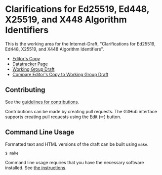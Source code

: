 # Clarifications for Ed25519, Ed448, X25519, and X448 Algorithm Identifiers

This is the working area for the Internet-Draft, "Clarifications for Ed25519, Ed448, X25519, and X448 Algorithm Identifiers".

* [Editor's Copy](https://lamps-wg.github.io/documentsigning-eku/draft-ietf-lamps-documentsigning-eku.html)
* [Datatracker Page](https://datatracker.ietf.org/doc/draft-ietf-lamps-documentsigning-eku/)
* [Working Group Draft](https://www.ietf.org/archive/id/draft-ietf-lamps-documentsigning-eku-00.html)
* [Compare Editor's Copy to Working Group Draft](https://www.ietf.org/rfcdiff?url1=draft-ietf-lamps-documentsigning-eku&url2=https://seanturner.github.io/draft-ietf-lamps-documentsigning-eku/draft-ietf-lamps-documentsigning-eku.txt)


## Contributing

See the
[guidelines for contributions](https://github.com/lamps-wg/documentsigning-eku/blob/main/CONTRIBUTING.md).

Contributions can be made by creating pull requests.
The GitHub interface supports creating pull requests using the Edit (✏) button.


## Command Line Usage

Formatted text and HTML versions of the draft can be built using `make`.

```sh
$ make
```

Command line usage requires that you have the necessary software installed.  See
[the instructions](https://github.com/martinthomson/i-d-template/blob/main/doc/SETUP.md).
